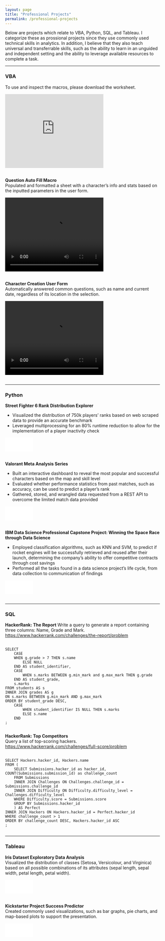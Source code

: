 ```yaml
---
layout: page  
title: "Professional Projects"  
permalink: /professional-projects  
---
```


Below are projects which relate to VBA, Python, SQL, and Tableau. I categorize these as prossional projects since they use commonly used technical skills in analytics. In addition, I believe that they also teach universal and transferrable skills, such as the ability to learn in an unguided and independent setting and the ability to leverage available resources to complete a task.  

<hr>

### VBA  
To use and inspect the macros, please download the worksheet.
<iframe width="320" height="240" frameborder="0" scrolling="no" src="https://1drv.ms/x/c/4e1a09861c3af1e4/IQNvECeNljkQQJol8HA8wSNKAZd3te-vzIW1JfrWJ_Ioaqo?wdAllowInteractivity=False&ActiveCell='Form%20Completion%20II'!A1&wdHideGridlines=True&wdHideHeaders=True&wdDownloadButton=True&wdInConfigurator=True&wdInConfigurator=True"></iframe><br><br>

**Question Auto Fill Macro**  
Populated and formatted a sheet with a character’s info and stats based on the inputted parameters in the user form.  

<video width="320" height="240" controls>
  <source src="professional-projects-assets/auto-fill-demo.mp4" type="video/mp4">
  Your browser does not support the video tag.
</video><br><br>

**Character Creation User Form**  
Automatically answered common questions, such as name and current date, regardless of its location in the selection.  

<video width="320" height="240" controls>
  <source src="professional-projects-assets/character-creation-demo.mp4" type="video/mp4">
  Your browser does not support the video tag.
</video><br><br>

<hr>

### Python  
**Street Fighter 6 Rank Distribution Explorer**  
* Visualized the distribution of 750k players’ ranks based on web scraped data to provide an accurate benchmark
* Leveraged multiprocessing for an 80% runtime reduction to allow for the implementation of a player inactivity check

<embed src="professional-projects-assets/sf6-slides.pdf" type="application/pdf" width = 90vw height = 45vh><br><br>

**Valorant Meta Analysis Series**  
* Built an interactive dashboard to reveal the most popular and successful characters based on the map and skill level
* Evaluated whether performance statistics from past matches, such as accuracy, can be used to predict a player’s rank
* Gathered, stored, and wrangled data requested from a REST API to overcome the limited match data provided

<embed src="professional-projects-assets/valorant-slides.pdf" type="application/pdf" width = 90vw height = 45vh><br><br>

**IBM Data Science Professional Capstone Project: Winning the Space Race through Data Science**  
* Employed classification algorithms, such as KNN and SVM, to predict if rocket engines will be successfully retrieved and reused after their launch, determining the company’s ability to offer competitive contracts through cost savings
* Performed all the tasks found in a data science project’s life cycle, from data collection to communication of findings

<embed src="professional-projects-assets/capstone-project.pdf" type="application/pdf" width = 90vw height = 45vh><br><br>

<hr>

### SQL  
**HackerRank: The Report** 
Write a query to generate a report containing three columns: Name, Grade and Mark.  
https://www.hackerrank.com/challenges/the-report/problem

<pre>
  <code>
SELECT  
    CASE   
    WHEN g.grade > 7 THEN s.name   
        ELSE NULL   
    END AS student_identifier,   
    CASE   
        WHEN s.marks BETWEEN g.min_mark and g.max_mark THEN g.grade   
    END AS student_grade,   
    s.marks   
FROM students AS s   
INNER JOIN grades AS g   
ON s.marks BETWEEN g.min_mark AND g.max_mark   
ORDER BY student_grade DESC,   
    CASE   
        WHEN student_identifier IS NULL THEN s.marks   
        ELSE s.name   
    END   
; 
  </code>
</pre>

**HackerRank: Top Competitors**  
Query a list of top-scoring hackers.  
https://www.hackerrank.com/challenges/full-score/problem

<pre>
  <code>
SELECT Hackers.hacker_id, Hackers.name  
FROM (
    SELECT Submissions.hacker_id as hacker_id, COUNT(Submissions.submission_id) as challenge_count
    FROM Submissions
    INNER JOIN Challenges ON Challenges.challenge_id = Submissions.challenge_id
    INNER JOIN Difficulty ON Difficulty.difficulty_level = Challenges.difficulty_level
    WHERE Difficulty.score = Submissions.score
    GROUP BY Submissions.hacker_id
    ) AS Perfect
INNER JOIN Hackers ON Hackers.hacker_id = Perfect.hacker_id
WHERE challenge_count > 1
ORDER BY challenge_count DESC, Hackers.hacker_id ASC
;
  </code>
</pre>

<hr>

### Tableau  
**Iris Dataset Exploratory Data Analysis**  
Visualized the distribution of classes (Setosa, Versicolour, and Virginica) based on all possible combinations of its attributes (sepal length, sepal width, petal length, petal width).

<embed src="professional-projects-assets/iris.pdf" type="application/pdf" width = 90vw height = 45vh><br><br>
  
**Kickstarter Project Success Predictor**  
Created commonly used visualizations, such as bar graphs, pie charts, and map-based plots to support the presentation.

<embed src="professional-projects-assets/kickstarter.pdf" type="application/pdf" width = 90vw height = 45vh><br><br>
